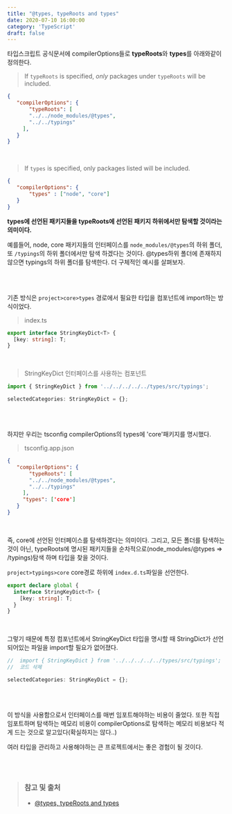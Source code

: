 ```yaml
---
title: "@types, typeRoots and types"
date: 2020-07-10 16:00:00
category: 'TypeScript'
draft: false
---
```


타입스크립트 공식문서에 compilerOptions들로 **typeRoots**와 **types**를 아래와같이 정의한다.

> If `typeRoots` is specified, *only* packages under `typeRoots` will be included.

```json
{
   "compilerOptions": {
	   "typeRoots": [
       "../../node_modules/@types",
       "../../typings"
     ],
   }
}
```

<br>

>  If `types` is specified, only packages listed will be included.

```json
{
   "compilerOptions": {
       "types" : ["node", "core"]
   }
}
```

**types에 선언된 패키지들을 typeRoots에 선언된 패키지 하위에서만 탐색할 것이라는 의미이다.** 

예를들어, node, core 패키지들의 인터페이스를 `node_modules/@types`의 하위 폴더, 또 `/typings`의 하위 폴더에서만 탐색 하겠다는 것이다. @types하위 폴더에 존재하지 않으면 typings의 하위 폴더를 탐색한다. 더 구체적인 예시를 살펴보자.

<br>

<br>

기존 방식은 `project>core>types` 경로에서 필요한 타입을 컴포넌트에 import하는 방식이었다.

> index.ts

```ts
export interface StringKeyDict<T> {
  [key: string]: T;
}
```

<br>

> StringKeyDict 인터페이스를 사용하는 컴포넌트

```ts
import { StringKeyDict } from '../../../../../types/src/typings';

selectedCategories: StringKeyDict = {};
```

<br>

<br>

하지만 우리는 tsconfig compilerOptions의 types에 'core'패키지를 명시했다. 

> tsconfig.app.json

```json
{
   "compilerOptions": {
	   "typeRoots": [
       "../../node_modules/@types",
       "../../typings"
     ],
     "types": ['core']
   }
}
```

<br>

즉, core에 선언된 인터페이스를 탐색하겠다는 의미이다. 그리고, 모든 폴더를 탐색하는 것이 아닌, typeRoots에 명시된 패키지들을 순차적으로(node_modules/@types => /typings)탐색 하며 타입을 찾을 것이다.

 `project>typings>core` core경로 하위에 `index.d.ts`파일을 선언한다. 

```ts
export declare global {
  interface StringKeyDict<T> {
    [key: string]: T;
  }
}
```

<br>

그렇기 때문에 특정  컴포넌트에서 StringKeyDict 타입을 명시할 때 StringDict가 선언되어있는 파일을 import할 필요가 없어졌다. 

```ts
//  import { StringKeyDict } from '../../../../../types/src/typings';
//  코드 삭제

selectedCategories: StringKeyDict = {};
```

<br>

<br>

이 방식을 사용함으로서 인터페이스를 매번 임포트해야하는 비용이 줄었다. 또한 직접 임포트하며 탐색하는 메모리 비용이 compilerOptions로 탐색하는 메모리 비용보다 적게 드는 것으로 알고있다(확실하지는 않다..) 

여러 타입을 관리하고 사용해야하는 큰 프로젝트에서는 좋은 경험이 될 것이다.

<br>

<br>

> ### 참고 및 출처
>
> - [@types, typeRoots and types ](https://www.typescriptlang.org/docs/handbook/tsconfig-json.html#types-typeroots-and-types)